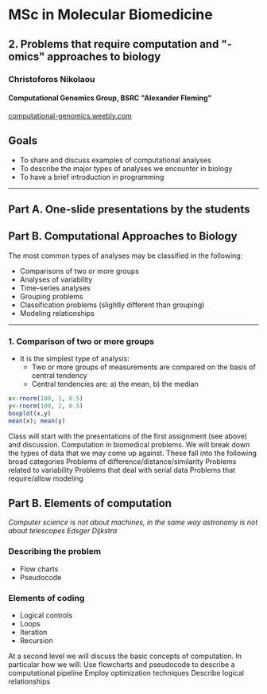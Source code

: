# MSc in Molecular Biomedicine

## 2. Problems that require computation and "-omics" approaches to biology
### Christoforos Nikolaou  
#### Computational Genomics Group, BSRC "Alexander Fleming" 
[computational-genomics.weebly.com](http://computational-genomics.weebly.com)  

## Goals
* Το share and discuss examples of computational analyses
* To describe the major types of analyses we encounter in biology
* To have a brief introduction in programming
---

## Part A. One-slide presentations by the students

## Part B. Computational Approaches to Biology
The most common types of analyses may be classified in the following:
* Comparisons of two or more groups
* Analyses of variability
* Time-series analyses
* Grouping problems
* Classification problems (slightly different than grouping)
* Modeling relationships

---

### 1. Comparison of two or more groups
* It is the simplest type of analysis:
  - Two or more groups of measurements are compared on the basis of central tendency
  - Central tendencies are: a) the mean, b) the median 
 
 ```r
 x<-rnorm(100, 1, 0.5)
 y<-rnorm(100, 2, 0.5)
 boxplot(x,y)
 mean(x); mean(y)
  ```

Class will start with the presentations of the first assignment (see above) and discussion.
Computation in biomedical problems. We will break down the types of data that we may come up against. These fall into the following broad categories
Problems of difference/distance/similarity
Problems related to variability
Problems that deal with serial data
Problems that require/allow modeling


## Part B. Elements of computation
_Computer science is not about machines, in the same way astronomy is not about telescopes_
_Edsger Dijkstra_


### Describing the problem

* Flow charts
* Pseudocode

### Elements of coding

* Logical controls
* Loops
* Iteration
* Recursion


At a second level we will discuss the basic concepts of computation. In particular how we will:
Use flowcharts and pseudocode to describe a computational pipeline
Employ optimization techniques
Describe logical relationships

